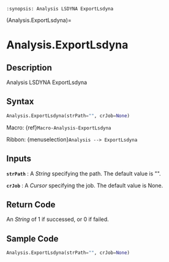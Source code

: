 ```{module} Analysis.ExportLsdyna()
:synopsis: Analysis LSDYNA ExportLsdyna
```

(Analysis.ExportLsdyna)=

# Analysis.ExportLsdyna

## Description

Analysis LSDYNA ExportLsdyna

## Syntax

```python
Analysis.ExportLsdyna(strPath="", crJob=None)
```

Macro: {ref}`Macro-Analysis-ExportLsdyna`

Ribbon: {menuselection}`Analysis --> ExportLsdyna`

## Inputs

**`strPath`**
: A _String_ specifying the path. The default value is "".

**`crJob`**
: A _Cursor_ specifying the job. The default value is None.

## Return Code

An _String_ of 1 if successed, or 0 if failed.

## Sample Code

```python
Analysis.ExportLsdyna(strPath="", crJob=None)
```
